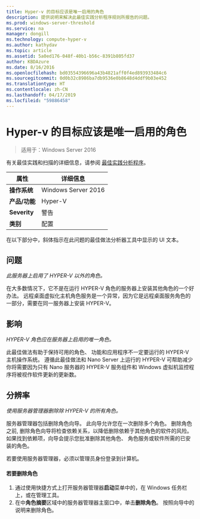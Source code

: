 ```yaml
---
title: Hyper-v 的目标应该是唯一启用的角色
description: 提供说明来解决此最佳实践分析程序规则所报告的问题。
ms.prod: windows-server-threshold
ms.service: na
manager: dongill
ms.technology: compute-hyper-v
ms.author: kathydav
ms.topic: article
ms.assetid: 5a0ed176-048f-40b1-b56c-8391b805fd37
author: KBDAzure
ms.date: 8/16/2016
ms.openlocfilehash: bd03554396696a43b4821aff0f4ed893933484c6
ms.sourcegitcommit: 0d0b32c8986ba7db9536e0b8648d4ddf9b03e452
ms.translationtype: HT
ms.contentlocale: zh-CN
ms.lasthandoff: 04/17/2019
ms.locfileid: "59886458"
---
```

# <a name="hyper-v-should-be-the-only-enabled-role"></a>Hyper-v 的目标应该是唯一启用的角色

>适用于：Windows Server 2016

有关最佳实践和扫描的详细信息，请参阅 [最佳实践分析程序](https://go.microsoft.com/fwlink/?LinkId=122786)。  
  
|属性|详细信息|  
|-|-|  
|**操作系统**|Windows Server 2016|  
|**产品/功能**|Hyper-V|  
|**Severity**|警告|  
|**类别**|配置|  
  
在以下部分中，斜体指示在此问题的最佳做法分析器工具中显示的 UI 文本。  
  
## <a name="issue"></a>问题  
  
*此服务器上启用了 HYPER-V 以外的角色。*  
  
在大多数情况下，它不是在运行 HYPER-V 角色的服务器上安装其他角色的一个好办法。 远程桌面虚拟化主机角色服务是一个异常，因为它是远程桌面服务角色的一部分，需要在同一服务器上安装 HYPER-V。  
  
## <a name="impact"></a>影响  
  
*HYPER-V 角色应在服务器上启用的唯一角色。*  
  
此最佳做法有助于保持可用的角色、 功能和应用程序不一定要运行的 HYPER-V 主机操作系统。 遵循此最佳做法和 Nano Server 上运行的 HYPER-V 可帮助减少你将需要因为只有 Nano 服务器的 HYPER-V 服务组件和 Windows 虚拟机监控程序将被视作软件更新的更新数。  
  
## <a name="resolution"></a>分辨率  
  
*使用服务器管理器删除除 HYPER-V 的所有角色。*  
  
服务器管理器包括删除角色向导。 此向导允许您在一次删除多个角色。 删除角色之前, 删除角色向导将检查依赖关系，以降低删除依赖于其他角色的软件的风险。 如果找到依赖项，向导会提示您批准删除其他角色、 角色服务或软件所需的已安装的角色。   
  
若要使用服务器管理器，必须以管理员身份登录到计算机。  
  
#### <a name="to-remove-a-role"></a>若要删除角色  
  
1.  通过使用快捷方式上打开服务器管理器**启动**菜单中的，在 Windows 任务栏上，或在管理工具。  
2.   在中**角色摘要**区域中的服务器管理器主窗口中，单击**删除角色**。 按照向导中的说明来删除角色。   
  
  
  


